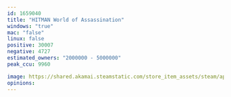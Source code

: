 ```yaml
---
id: 1659040
title: "HITMAN World of Assassination"
windows: "true"
mac: "false"
linux: false
positive: 30007
negative: 4727
estimated_owners: "2000000 - 5000000"
peak_ccu: 9960

image: https://shared.akamai.steamstatic.com/store_item_assets/steam/apps/1659040/header.jpg?t=1726140878
opinions:
---
```

